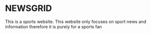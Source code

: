 # NEWSGRID
This is a sports website.
This website only focuses on sport news and information therefore it is purely for a sports fan
